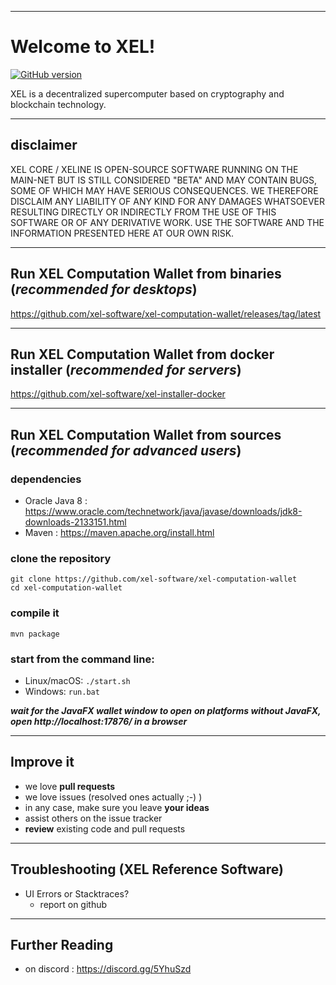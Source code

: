 ----
# Welcome to XEL!

[![GitHub version](https://badge.fury.io/gh/xel-software%2Fxel-lite-wallet.svg)](https://badge.fury.io/gh/xel-software%2Fxel-lite-wallet)

XEL is a decentralized supercomputer based on cryptography and blockchain technology.

----
## disclaimer

XEL CORE / XELINE IS OPEN-SOURCE SOFTWARE RUNNING ON THE MAIN-NET BUT IS STILL CONSIDERED "BETA" AND MAY CONTAIN BUGS, SOME OF WHICH MAY HAVE SERIOUS CONSEQUENCES. WE THEREFORE DISCLAIM ANY LIABILITY OF ANY KIND FOR ANY DAMAGES WHATSOEVER RESULTING DIRECTLY OR INDIRECTLY FROM THE USE OF THIS SOFTWARE OR OF ANY DERIVATIVE WORK. USE THE SOFTWARE AND THE INFORMATION PRESENTED HERE AT OUR OWN RISK.

----
## Run XEL Computation Wallet from binaries (***recommended for desktops***)

https://github.com/xel-software/xel-computation-wallet/releases/tag/latest

----
## Run XEL Computation Wallet from docker installer (***recommended for servers***)

https://github.com/xel-software/xel-installer-docker

----
## Run XEL Computation Wallet from sources (***recommended for advanced users***)

### dependencies
  - Oracle Java 8 : https://www.oracle.com/technetwork/java/javase/downloads/jdk8-downloads-2133151.html
  - Maven : https://maven.apache.org/install.html

### clone the repository

```
git clone https://github.com/xel-software/xel-computation-wallet
cd xel-computation-wallet
```

### compile it

`mvn package`

### start from the command line:
- Linux/macOS: `./start.sh`
- Windows: `run.bat`


***wait for the JavaFX wallet window to open***
***on platforms without JavaFX, open http://localhost:17876/ in a browser***




----
## Improve it

  - we love **pull requests**
  - we love issues (resolved ones actually ;-) )
  - in any case, make sure you leave **your ideas**
  - assist others on the issue tracker
  - **review** existing code and pull requests

----
## Troubleshooting (XEL Reference Software)

  - UI Errors or Stacktraces?
    - report on github

----
## Further Reading

  - on discord : https://discord.gg/5YhuSzd
